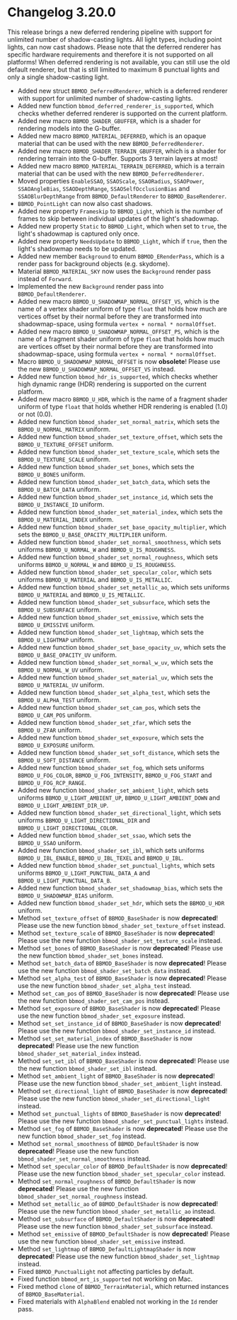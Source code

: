 # Changelog 3.20.0
This release brings a new deferred rendering pipeline with support for unlimited number of shadow-casting lights. All light types, including point lights, can now cast shadows. Please note that the deferred renderer has specific hardware requirements and therefore it is not supported on all platforms! When deferred rendering is not available, you can still use the old default renderer, but that is still limited to maximum 8 punctual lights and only a single shadow-casting light.

* Added new struct `BBMOD_DeferredRenderer`, which is a deferred renderer with support for unlimited number of shadow-casting lights.
* Added new function `bbmod_deferred_renderer_is_supported`, which checks whether deferred renderer is supported on the current platform.
* Added new macro `BBMOD_SHADER_GBUFFER`, which is a shader for rendering models into the G-buffer.
* Added new macro `BBMOD_MATERIAL_DEFERRED`, which is an opaque material that can be used with the new `BBMOD_DeferredRenderer`.
* Added new macro `BBMOD_SHADER_TERRAIN_GBUFFER`, which is a shader for rendering terrain into the G-buffer. Supports 3 terrain layers at most!
* Added new macro `BBMOD_MATERIAL_TERRAIN_DEFERRED`, which is a terrain material that can be used with the new `BBMOD_DeferredRenderer`.
* Moved properties `EnableSSAO`, `SSAOScale`, `SSAORadius`, `SSAOPower`, `SSAOAngleBias`, `SSAODepthRange`, `SSAOSelfOcclusionBias` and `SSAOBlurDepthRange` from `BBMOD_DefaultRenderer` to `BBMOD_BaseRenderer`.
* `BBMOD_PointLight` can now also cast shadows.
* Added new property `Frameskip` to `BBMOD_Light`, which is the number of frames to skip between individual updates of the light's shadowmap.
* Added new property `Static` to `BBMOD_Light`, which when set to `true`, the light's shadowmap is captured only once.
* Added new property `NeedsUpdate` to `BBMOD_Light`, which if `true`, then the light's shadowmap needs to be updated.
* Added new member `Background` to enum `BBMOD_ERenderPass`, which is a render pass for background objects (e.g. skydome).
* Material `BBMOD_MATERIAL_SKY` now uses the `Background` render pass instead of `Forward`.
* Implemented the new `Background` render pass into `BBMOD_DefaultRenderer`.
* Added new macro `BBMOD_U_SHADOWMAP_NORMAL_OFFSET_VS`, which is the name of a vertex shader uniform of type `float` that holds how much are vertices offset by their normal before they are transformed into shadowmap-space, using formula `vertex + normal * normalOffset`.
* Added new macro `BBMOD_U_SHADOWMAP_NORMAL_OFFSET_PS`, which is the name of a fragment shader uniform of type `float` that holds how much are vertices offset by their normal before they are transformed into shadowmap-space, using formula `vertex + normal * normalOffset`.
* Macro `BBMOD_U_SHADOWMAP_NORMAL_OFFSET` is now **obsolete**! Please use the new `BBMOD_U_SHADOWMAP_NORMAL_OFFSET_VS` instead.
* Added new function `bbmod_hdr_is_supported`, which checks whether high dynamic range (HDR) rendering is supported on the current platform.
* Added new macro `BBMOD_U_HDR`, which is the name of a fragment shader uniform of type `float` that holds whether HDR rendering is enabled (1.0) or not (0.0).
* Added new function `bbmod_shader_set_normal_matrix`, which sets the `BBMOD_U_NORMAL_MATRIX` uniform.
* Added new function `bbmod_shader_set_texture_offset`, which sets the `BBMOD_U_TEXTURE_OFFSET` uniform.
* Added new function `bbmod_shader_set_texture_scale`, which sets the `BBMOD_U_TEXTURE_SCALE` uniform.
* Added new function `bbmod_shader_set_bones`, which sets the `BBMOD_U_BONES` uniform.
* Added new function `bbmod_shader_set_batch_data`, which sets the `BBMOD_U_BATCH_DATA` uniform.
* Added new function `bbmod_shader_set_instance_id`, which sets the `BBMOD_U_INSTANCE_ID` uniform.
* Added new function `bbmod_shader_set_material_index`, which sets the `BBMOD_U_MATERIAL_INDEX` uniform.
* Added new function `bbmod_shader_set_base_opacity_multiplier`, which sets the `BBMOD_U_BASE_OPACITY_MULTIPLIER` uniform.
* Added new function `bbmod_shader_set_normal_smoothness`, which sets uniforms `BBMOD_U_NORMAL_W` and `BBMOD_U_IS_ROUGHNESS`.
* Added new function `bbmod_shader_set_normal_roughness`, which sets uniforms `BBMOD_U_NORMAL_W` and `BBMOD_U_IS_ROUGHNESS`.
* Added new function `bbmod_shader_set_specular_color`, which sets uniforms `BBMOD_U_MATERIAL` and `BBMOD_U_IS_METALLIC`.
* Added new function `bbmod_shader_set_metallic_ao`, which sets uniforms `BBMOD_U_MATERIAL` and `BBMOD_U_IS_METALLIC`.
* Added new function `bbmod_shader_set_subsurface`, which sets the `BBMOD_U_SUBSURFACE` uniform.
* Added new function `bbmod_shader_set_emissive`, which sets the `BBMOD_U_EMISSIVE` uniform.
* Added new function `bbmod_shader_set_lightmap`, which sets the `BBMOD_U_LIGHTMAP` uniform.
* Added new function `bbmod_shader_set_base_opacity_uv`, which sets the `BBMOD_U_BASE_OPACITY_UV` uniform.
* Added new function `bbmod_shader_set_normal_w_uv`, which sets the `BBMOD_U_NORMAL_W_UV` uniform.
* Added new function `bbmod_shader_set_material_uv`, which sets the `BBMOD_U_MATERIAL_UV` uniform.
* Added new function `bbmod_shader_set_alpha_test`, which sets the `BBMOD_U_ALPHA_TEST` uniform.
* Added new function `bbmod_shader_set_cam_pos`, which sets the `BBMOD_U_CAM_POS` uniform.
* Added new function `bbmod_shader_set_zfar`, which sets the `BBMOD_U_ZFAR` uniform.
* Added new function `bbmod_shader_set_exposure`, which sets the `BBMOD_U_EXPOSURE` uniform.
* Added new function `bbmod_shader_set_soft_distance`, which sets the `BBMOD_U_SOFT_DISTANCE` uniform.
* Added new function `bbmod_shader_set_fog`, which sets uniforms `BBMOD_U_FOG_COLOR`, `BBMOD_U_FOG_INTENSITY`, `BBMOD_U_FOG_START` and `BBMOD_U_FOG_RCP_RANGE`.
* Added new function `bbmod_shader_set_ambient_light`, which sets uniforms `BBMOD_U_LIGHT_AMBIENT_UP`, `BBMOD_U_LIGHT_AMBIENT_DOWN` and `BBMOD_U_LIGHT_AMBIENT_DIR_UP`.
* Added new function `bbmod_shader_set_directional_light`, which sets uniforms `BBMOD_U_LIGHT_DIRECTIONAL_DIR` and `BBMOD_U_LIGHT_DIRECTIONAL_COLOR`.
* Added new function `bbmod_shader_set_ssao`, which sets the `BBMOD_U_SSAO` uniform.
* Added new function `bbmod_shader_set_ibl`, which sets uniforms `BBMOD_U_IBL_ENABLE`, `BBMOD_U_IBL_TEXEL` and `BBMOD_U_IBL`.
* Added new function `bbmod_shader_set_punctual_lights`, which sets uniforms `BBMOD_U_LIGHT_PUNCTUAL_DATA_A` and `BBMOD_U_LIGHT_PUNCTUAL_DATA_B`.
* Added new function `bbmod_shader_set_shadowmap_bias`, which sets the `BBMOD_U_SHADOWMAP_BIAS` uniform.
* Added new function `bbmod_shader_set_hdr`, which sets the `BBMOD_U_HDR` uniform.
* Method `set_texture_offset` of `BBMOD_BaseShader` is now **deprecated**! Please use the new function `bbmod_shader_set_texture_offset` instead.
* Method `set_texture_scale` of `BBMOD_BaseShader` is now **deprecated**! Please use the new function `bbmod_shader_set_texture_scale` instead.
* Method `set_bones` of `BBMOD_BaseShader` is now **deprecated**! Please use the new function `bbmod_shader_set_bones` instead.
* Method `set_batch_data` of `BBMOD_BaseShader` is now **deprecated**! Please use the new function `bbmod_shader_set_batch_data` instead.
* Method `set_alpha_test` of `BBMOD_BaseShader` is now **deprecated**! Please use the new function `bbmod_shader_set_alpha_test` instead.
* Method `set_cam_pos` of `BBMOD_BaseShader` is now **deprecated**! Please use the new function `bbmod_shader_set_cam_pos` instead.
* Method `set_exposure` of `BBMOD_BaseShader` is now **deprecated**! Please use the new function `bbmod_shader_set_exposure` instead.
* Method `set_set_instance_id` of `BBMOD_BaseShader` is now **deprecated**! Please use the new function `bbmod_shader_set_instance_id` instead.
* Method `set_set_material_index` of `BBMOD_BaseShader` is now **deprecated**! Please use the new function `bbmod_shader_set_material_index` instead.
* Method `set_set_ibl` of `BBMOD_BaseShader` is now **deprecated**! Please use the new function `bbmod_shader_set_ibl` instead.
* Method `set_ambient_light` of `BBMOD_BaseShader` is now **deprecated**! Please use the new function `bbmod_shader_set_ambient_light` instead.
* Method `set_directional_light` of `BBMOD_BaseShader` is now **deprecated**! Please use the new function `bbmod_shader_set_directional_light` instead.
* Method `set_punctual_lights` of `BBMOD_BaseShader` is now **deprecated**! Please use the new function `bbmod_shader_set_punctual_lights` instead.
* Method `set_fog` of `BBMOD_BaseShader` is now **deprecated**! Please use the new function `bbmod_shader_set_fog` instead.
* Method `set_normal_smoothness` of `BBMOD_DefaultShader` is now **deprecated**! Please use the new function `bbmod_shader_set_normal_smoothness` instead.
* Method `set_specular_color` of `BBMOD_DefaultShader` is now **deprecated**! Please use the new function `bbmod_shader_set_specular_color` instead.
* Method `set_normal_roughness` of `BBMOD_DefaultShader` is now **deprecated**! Please use the new function `bbmod_shader_set_normal_roughness` instead.
* Method `set_metallic_ao` of `BBMOD_DefaultShader` is now **deprecated**! Please use the new function `bbmod_shader_set_metallic_ao` instead.
* Method `set_subsurface` of `BBMOD_DefaultShader` is now **deprecated**! Please use the new function `bbmod_shader_set_subsurface` instead.
* Method `set_emissive` of `BBMOD_DefaultShader` is now **deprecated**! Please use the new function `bbmod_shader_set_emissive` instead.
* Method `set_lightmap` of `BBMOD_DefaultLightmapShader` is now **deprecated**! Please use the new function `bbmod_shader_set_lightmap` instead.
* Fixed `BBMOD_PunctualLight` not affecting particles by default.
* Fixed function `bbmod_mrt_is_supported` not working on Mac.
* Fixed method `clone` of `BBMOD_TerrainMaterial`, which returned instances of `BBMOD_BaseMaterial`.
* Fixed materials with `AlphaBlend` enabled not working in the `Id` render pass.
